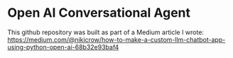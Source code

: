 # Open AI Conversational Agent

This github repository was built as part of a Medium article I wrote: https://medium.com/@nikicrow/how-to-make-a-custom-llm-chatbot-app-using-python-open-ai-68b32e93baf4
